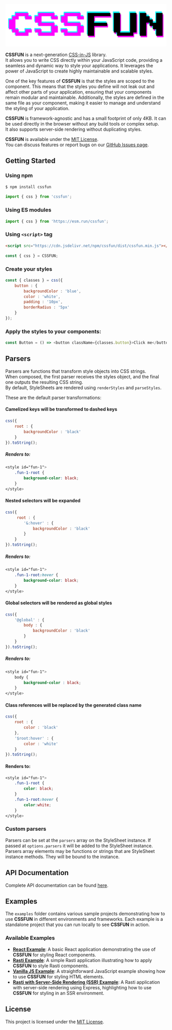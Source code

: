 <picture>
    <source media="(prefers-color-scheme: dark)" srcset="docs/logo-dark.png">
    <img alt="CSSFUN" src="docs/logo.png">
</picture>

**CSSFUN** is a next-generation [CSS-in-JS](https://en.wikipedia.org/wiki/CSS-in-JS) library.  
It allows you to write CSS directly within your JavaScript code, providing a seamless and dynamic 
way to style your applications. It leverages the power of JavaScript to create highly maintainable 
and scalable styles.  
  
One of the key features of **CSSFUN** is that the styles are scoped to the component. This means that the styles 
you define will not leak out and affect other parts of your application, ensuring that your components remain 
modular and maintainable. Additionally, the styles are defined in the same file as your component, making it 
easier to manage and understand the styling of your application.  
  
**CSSFUN** is framework-agnostic and has a small footprint of only 4KB. It can be used directly in the browser without 
any build tools or complex setup.  
It also supports server-side rendering without duplicating styles.
  
**CSSFUN** is available under the [MIT License](LICENSE).  
You can discuss features or report bugs on our [GitHub Issues page](https://github.com/8tentaculos/cssfun/issues).

## Getting Started

### Using npm

```bash
$ npm install cssfun
```

```javascript
import { css } from 'cssfun';
```

### Using ES modules

```javascript
import { css } from 'https://esm.run/cssfun';
```

### Using `<script>` tag

```html
<script src="https://cdn.jsdelivr.net/npm/cssfun/dist/cssfun.min.js"></script>
```

```javascript
const { css } = CSSFUN;
```

### Create your styles
```javascript
const { classes } = css({
    button : {
        backgroundColor : 'blue',
        color : 'white',
        padding : '10px',
        borderRadius : '5px'
    }
});
```

### Apply the styles to your components:
```javascript
const Button = () => <button className={classes.button}>Click me</button>;
```

## Parsers
Parsers are functions that transform style objects into CSS strings.  
When composed, the first parser receives the styles object, and the final one outputs the resulting CSS string.  
By default, StyleSheets are rendered using `renderStyles` and `parseStyles`.  

These are the default parser transformations:

#### Camelized keys will be transformed to dashed keys
```javascript
css({
    root : {
        backgroundColor : 'black'
    }
}).toString();
```

##### Renders to:
```css
<style id="fun-1">
    .fun-1-root {
        background-color: black;
    }
</style>
```

#### Nested selectors will be expanded
```javascript
css({
     root : {
        '&:hover' : {
            backgroundColor : 'black'
        }
    }
}).toString();
```

##### Renders to:
```css
<style id="fun-1">
    .fun-1-root:hover {
        background-color: black;
    }
</style>
```
 
#### Global selectors will be rendered as global styles
```javascript
css({
    '@global' : {
        body : {
            backgroundColor : 'black'
        }
    }
}).toString();
 ```

##### Renders to:
```css
<style id="fun-1">
    body {
        background-color : black;
    }
</style>
```
 
#### Class references will be replaced by the generated class name
```javascript
css({
    root : {
        color : 'black'
    },
    '$root:hover' : {
        color : 'white'
    }
}).toString();
```

#### Renders to:
```css
<style id="fun-1">
    .fun-1-root {
        color: black;
    }
    .fun-1-root:hover {
        color:white;
    }
</style>
```

### Custom parsers
Parsers can be set at the `parsers` array on the StyleSheet instance. If passed 
at `options.parsers` it will be added to the StyleSheet instance.  
Parsers array elements may be functions or strings that are StyleSheet instance methods.
They will be bound to the instance.

## API Documentation
Complete API documentation can be found [here](/docs/api.md).

## Examples

The `examples` folder contains various sample projects demonstrating how to use **CSSFUN** in different environments and frameworks. Each example is a standalone project that you can run locally to see **CSSFUN** in action.

### Available Examples

- **[React Example](examples/react)**: A basic React application demonstrating the use of **CSSFUN** for styling React components.
- **[Rasti Example](examples/rasti)**: A simple Rasti application illustrating how to apply **CSSFUN** to style Rasti components.
- **[Vanilla JS Example](examples/vanilla)**: A straightforward JavaScript example showing how to use **CSSFUN** for styling HTML elements.
- **[Rasti with Server-Side Rendering (SSR) Example](examples/rasti)**: A Rasti application with server-side rendering using Express, highlighting how to use **CSSFUN** for styling in an SSR environment.


## License
This project is licensed under the [MIT License](LICENSE).

